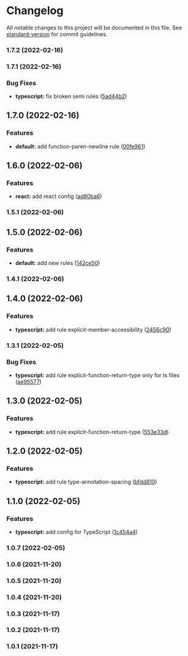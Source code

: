 # Changelog

All notable changes to this project will be documented in this file. See [standard-version](https://github.com/conventional-changelog/standard-version) for commit guidelines.

### 1.7.2 (2022-02-16)

### 1.7.1 (2022-02-16)


### Bug Fixes

* **typescript:** fix broken semi rules ([5ad44b2](https://github.com/andrmoel/eslint-config/commit/5ad44b25e70ea5b3ad75bd8a6ad032dec94bc6fa))

## 1.7.0 (2022-02-16)


### Features

* **default:** add function-paren-newline rule ([00fe961](https://github.com/andrmoel/eslint-config/commit/00fe961466e7306274ebb3ec1ac6b1fab18c2f7c))

## 1.6.0 (2022-02-06)


### Features

* **react:** add react config ([ad80ba6](https://github.com/andrmoel/eslint-config/commit/ad80ba61625392ba62203f8e3d25253863e4a496))

### 1.5.1 (2022-02-06)

## 1.5.0 (2022-02-06)


### Features

* **default:** add new rules ([142ce50](https://github.com/andrmoel/eslint-config/commit/142ce504a44ca6184f6a58f9aef17ff8dadf7940))

### 1.4.1 (2022-02-06)

## 1.4.0 (2022-02-06)


### Features

* **typescript:** add rule explicit-member-accessibility ([2456c90](https://github.com/andrmoel/eslint-config/commit/2456c90ff37c2de00879c549fdce5f5d9bfc1b43))

### 1.3.1 (2022-02-05)


### Bug Fixes

* **typescript:** add rule explicit-function-return-type only for ts files ([ae95577](https://github.com/andrmoel/eslint-config/commit/ae95577db3640c3e9eb8736a90ca5ad70c60cbe9))

## 1.3.0 (2022-02-05)


### Features

* **typescript:** add rule explicit-function-return-type ([553e33d](https://github.com/andrmoel/eslint-config/commit/553e33d8a2032fd3f01b1328f94829b87063a4a5))

## 1.2.0 (2022-02-05)


### Features

* **typescript:** add rule type-annotation-spacing ([bfdd810](https://github.com/andrmoel/eslint-config/commit/bfdd81062ba4f4d6b9b1986d5fc17de25d893ba4))

## 1.1.0 (2022-02-05)


### Features

* **typescript:** add config for TypeScript ([1c454a4](https://github.com/andrmoel/eslint-config/commit/1c454a401d088699bde7dfb7aa6d310585d9443c))

### 1.0.7 (2022-02-05)

### 1.0.6 (2021-11-20)

### 1.0.5 (2021-11-20)

### 1.0.4 (2021-11-20)

### 1.0.3 (2021-11-17)

### 1.0.2 (2021-11-17)

### 1.0.1 (2021-11-17)
